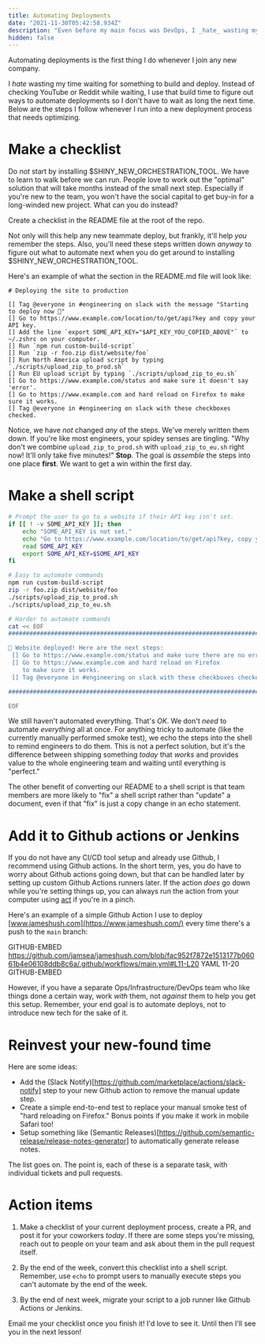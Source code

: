 ```yaml
---
title: Automating Deployments
date: "2021-11-30T05:42:58.934Z"
description: "Even before my main focus was DevOps, I _hate_ wasting my time waiting for something to build and deploy. Instead of checking YouTube or Reddit while waiting, I use that build time to figure out ways to automate deployments so I don't have to wait as long the next time. Below are the steps I follow whenever I run into a new deployment process that hasn't _quite_ been automated yet."
hidden: false
---
```


Automating deployments is the first thing I do whenever I join any new company.

I _hate_ wasting my time waiting for something to build and deploy. Instead of checking YouTube or Reddit while waiting, I use that build time to figure out ways to automate deployments so I don't have to wait as long the next time. Below are the steps I follow whenever I run into a new deployment process that needs optimizing.

# Make a checklist

Do _not_ start by installing $SHINY_NEW_ORCHESTRATION_TOOL. We have to learn to walk before we can run. People love to work out the "optimal" solution that will take months instead of the small next step. Especially if you're new to the team, you won't have the social capital to get buy-in for a long-winded new project. What can you do instead?

Create a checklist in the README file at the root of the repo.

Not only will this help any new teammate deploy, but frankly, it'll help _you_ remember the steps. Also, you'll need these steps written down _anyway_ to figure out what to automate next when you do get around to installing $SHINY_NEW_ORCHESTRATION_TOOL.

Here's an example of what the section in the README.md file will look like:

```MD
# Deploying the site to production

[] Tag @everyone in #engineering on slack with the message "Starting to deploy now 🚀"
[] Go to https://www.example.com/location/to/get/api?key and copy your API key.
[] Add the line `export SOME_API_KEY="$API_KEY_YOU_COPIED_ABOVE"` to ~/.zshrc on your computer.
[] Run `npm run custom-build-script`
[] Run `zip -r foo.zip dist/website/foo`
[] Run North America upload script by typing `./scripts/upload_zip_to_prod.sh`
[] Run EU upload script by typing `./scripts/upload_zip_to_eu.sh`
[] Go to https://www.example.com/status and make sure it doesn't say 'error'.
[] Go to https://www.example.com and hard reload on Firefox to make sure it works.
[] Tag @everyone in #engineering on slack with these checkboxes checked.
```

Notice, we have _not_ changed _any_ of the steps. We've merely written them down. If you're like most engineers, your spidey senses are tingling. "Why don't we combine `upload_zip_to_prod.sh` with `upload_zip_to_eu.sh` right now! It'll only take five minutes!" **Stop**. The goal is _assemble_ the steps into one place **first**. We want to get a win within the first day.

# Make a shell script

```bash
# Prompt the user to go to a website if their API key isn't set.
if [[ ! -v SOME_API_KEY ]]; then
    echo "SOME_API_KEY is not set."
    echo "Go to https://www.example.com/location/to/get/api?key, copy your API key and paste it below:"
    read SOME_API_KEY
    export SOME_API_KEY=$SOME_API_KEY
fi

# Easy to automate commands
npm run custom-build-script
zip -r foo.zip dist/website/foo
./scripts/upload_zip_to_prod.sh
./scripts/upload_zip_to_eu.sh

# Harder to automate commands
cat << EOF
###############################################################################

🎉 Website deployed! Here are the next steps:
 [] Go to https://www.example.com/status and make sure there are no errors.
 [] Go to https://www.example.com and hard reload on Firefox
    to make sure it works.
 [] Tag @everyone in #engineering on slack with these checkboxes checked.

###############################################################################

EOF
```

We still haven't automated everything. That's _OK_. We don't _need_ to automate _everything_ all at once. For anything tricky to automate (like the currently manually performed smoke test), we echo the steps into the shell to remind engineers to do them. This is not a perfect solution, but it's the difference between shipping something _today_ that _works_ and provides value to the whole engineering team and waiting until everything is "perfect."

The other benefit of converting our README to a shell script is that team members are more likely to "fix" a shell script rather than "update" a document, even if that "fix" is just a copy change in an echo statement.

# Add it to Github actions or Jenkins

If you do not have any CI/CD tool setup and already use Github, I recommend using Github actions. In the short term, yes, you do have to worry about Github actions going down, but that can be handled later by setting up custom Github Actions runners later. If the action _does_ go down while you're setting things up, you can always run the action from your computer using [act](https://github.com/nektos/act) if you're in a pinch.

Here's an example of a simple Github Action I use to deploy [www.jameshush.com](https://www.jameshush.com/) every time there's a push to the `main` branch:

GITHUB-EMBED https://github.com/jamsea/jameshush.com/blob/fac952f7872e1513177b06061b4e06108ddb8c6a/.github/workflows/main.yml#L11-L20 YAML 11-20 GITHUB-EMBED

However, if you have a separate Ops/Infrastructure/DevOps team who like things done a certain way, work _with_ them, not _against_ them to help you get this setup.
Remember, your end goal is to automate deploys, not to introduce new tech for the sake of it.

# Reinvest your new-found time

Here are some ideas:

- Add the (Slack Notify)[https://github.com/marketplace/actions/slack-notify] step to your new Github action to remove the manual update step.
- Create a simple end-to-end test to replace your manual smoke test of "hard reloading on Firefox." Bonus points if you make it work in mobile Safari too!
- Setup something like (Semantic Releases)[https://github.com/semantic-release/release-notes-generator] to automatically generate release notes.

The list goes on. The point is, each of these is a separate task, with individual tickets and pull requests.

# Action items

1. Make a checklist of your current deployment process, create a PR, and post it for your coworkers _today_. If there are some steps you're missing, reach out to people on your team and ask about them in the pull request itself.

2. By the end of the week, convert this checklist into a shell script. Remember, use `echo` to prompt users to manually execute steps you can't automate by the end of the week.

3. By the end of next week, migrate your script to a job runner like Github Actions or Jenkins.

Email me your checklist once you finish it! I'd love to see it. Until then I'll see you in the next lesson!
